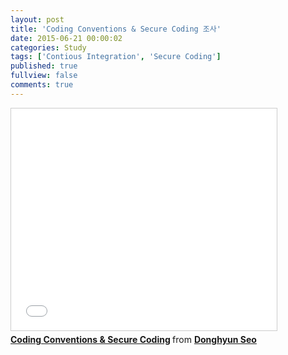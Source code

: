 ```yaml
---
layout: post
title: 'Coding Conventions & Secure Coding 조사'
date: 2015-06-21 00:00:02
categories: Study
tags: ['Contious Integration', 'Secure Coding']
published: true
fullview: false
comments: true
---
```


<iframe src="//www.slideshare.net/slideshow/embed_code/key/gDVvwDRl8aZuYd" width="425" height="355" frameborder="0" marginwidth="0" marginheight="0" scrolling="no" style="border:1px solid #CCC; border-width:1px; margin-bottom:5px; max-width: 100%;" allowfullscreen> </iframe> <div style="margin-bottom:5px"> <strong> <a href="//www.slideshare.net/DonghyunSeo3/ss-49635823" title="Coding Conventions &amp; Secure Coding" target="_blank">Coding Conventions &amp; Secure Coding</a> </strong> from <strong><a href="//www.slideshare.net/DonghyunSeo3" target="_blank">Donghyun Seo</a></strong> </div>

